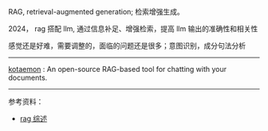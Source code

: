 
RAG, retrieval-augmented generation; 检索增强生成。

2024， rag 搭配 llm, 通过信息补足、增强检索，提高 llm 输出的准确性和相关性


感觉还是好难，需要调整的，面临的问题还是很多；意图识别，成分句法分析

-------------

[kotaemon](https://github.com/Cinnamon/kotaemon) : An open-source RAG-based tool for chatting with your documents.


--------------

参考资料：
- [rag 综述](https://zhuanlan.zhihu.com/p/683651359)